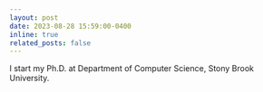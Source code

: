 ```yaml
---
layout: post
date: 2023-08-28 15:59:00-0400
inline: true
related_posts: false
---
```


I start my Ph.D. at Department of Computer Science, Stony Brook University.
